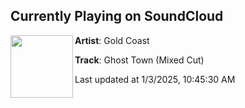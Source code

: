 ## Currently Playing on SoundCloud

[<img align="left" width="100" src="https://i1.sndcdn.com/artworks-UC0WrWulimPA-0-t500x500.jpg">](https://soundcloud.com/oneseventy/ghost-town-mixed-cut?in=oneseventy/sets/oneseventy-the-annual-vi)

**Artist**: Gold Coast 

**Track**: Ghost Town (Mixed Cut)

Last updated at 1/3/2025, 10:45:30 AM
